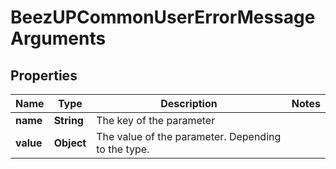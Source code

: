 
# BeezUPCommonUserErrorMessageArguments

## Properties
Name | Type | Description | Notes
------------ | ------------- | ------------- | -------------
**name** | **String** | The key of the parameter | 
**value** | **Object** | The value of the parameter. Depending to the type. | 




